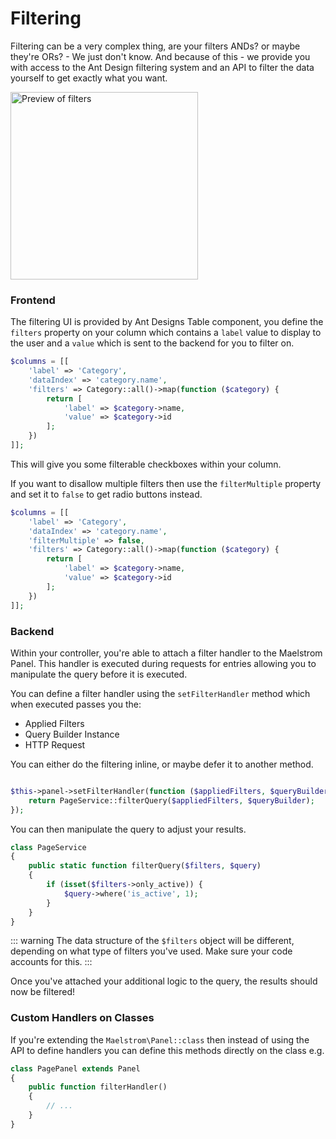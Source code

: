 # Filtering

Filtering can be a very complex thing, are your filters ANDs? or maybe they're ORs? - We just don't know. And because of this - we provide you with access to the Ant Design filtering system and an API to filter the data yourself to get exactly what you want.

<img src="/filter-preview.jpg" alt="Preview of filters" class="shadow m-w-full h-auto" style="width: 300px;" />

### Frontend

The filtering UI is provided by Ant Designs Table component, you define the `filters` property on your column which contains a `label` value to display to the user and a `value` which is sent to the backend for you to filter on.

```php
$columns = [[
    'label' => 'Category',
    'dataIndex' => 'category.name',
    'filters' => Category::all()->map(function ($category) {
        return [
            'label' => $category->name,
            'value' => $category->id
        ];
    })
]];
```

This will give you some filterable checkboxes within your column.

If you want to disallow multiple filters then use the `filterMultiple` property and set it to `false` to get radio buttons instead.

```php
$columns = [[
    'label' => 'Category',
    'dataIndex' => 'category.name',
    'filterMultiple' => false,
    'filters' => Category::all()->map(function ($category) {
        return [
            'label' => $category->name,
            'value' => $category->id
        ];
    })
]];
```

### Backend 

Within your controller, you're able to attach a filter handler to the Maelstrom Panel. This handler is executed during requests for entries allowing you to manipulate the query before it is executed.

You can define a filter handler using the `setFilterHandler` method which when executed passes you the:

- Applied Filters
- Query Builder Instance
- HTTP Request

You can either do the filtering inline, or maybe defer it to another method.

```php

$this->panel->setFilterHandler(function ($appliedFilters, $queryBuilder, $request) {
    return PageService::filterQuery($appliedFilters, $queryBuilder);
});

```

You can then manipulate the query to adjust your results.

```php
class PageService
{
    public static function filterQuery($filters, $query)
    {
        if (isset($filters->only_active)) {
            $query->where('is_active', 1);
        }
    }
}
```

::: warning
The data structure of the `$filters` object will be different, depending on what type of filters you've used. Make sure your code accounts for this.
:::

Once you've attached your additional logic to the query, the results should now be filtered!

### Custom Handlers on Classes

If you're extending the `Maelstrom\Panel::class` then instead of using the API to define handlers you can define this methods directly on the class e.g.

```php
class PagePanel extends Panel
{
    public function filterHandler()
    {
        // ...
    }
}
```
